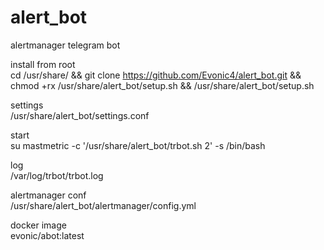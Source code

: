 # alert_bot
  
alertmanager telegram bot  
  
install from root  
cd /usr/share/ && git clone https://github.com/Evonic4/alert_bot.git && chmod +rx /usr/share/alert_bot/setup.sh && /usr/share/alert_bot/setup.sh  
  
settings  
/usr/share/alert_bot/settings.conf  
  
start  
su mastmetric -c '/usr/share/alert_bot/trbot.sh 2' -s /bin/bash  
  
log  
/var/log/trbot/trbot.log  
  
alertmanager conf  
/usr/share/alert_bot/alertmanager/config.yml  
  
docker image  
evonic/abot:latest  
  
